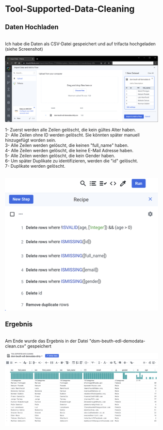 # Tool-Supported-Data-Cleaning

## Daten Hochladen
<br>
Ich habe die Daten als CSV-Datei gespeichert und auf trifacta hochgeladen (siehe Screenshot)
<br>

![alt text](trifacta_upload.png)


1- Zuerst werden alle Zeilen gelöscht, die kein gültes Alter haben. <br>
2- Alle Zeilen ohne ID werden gelöscht. Sie könnten später manuell hinzugefügt worden sein. <br>
3- Alle Zeilen werden gelöscht, die keinen "full_name" haben. <br>
4- Alle Zeilen werden gelöscht, die keine E-Mail Adresse haben. <br>
5- Alle Zeilen werden gelöscht, die kein Gender haben. <br>
6- Um später Duplikate zu identifizieren, werden die "id" gelöscht. <br>
7- Duplikate werden gelöscht.<br> <br>

![alt text](Recipe.png)


## Ergebnis
<br>
Am Ende wurde das Ergebnis in der Datei "dsm-beuth-edl-demodata-clean.csv" gespeichert

![alt text](Clean.png)
